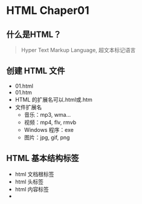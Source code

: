 # HTML Chaper01

## 什么是HTML？
> Hyper Text Markup Language, 超文本标记语言

## 创建 HTML 文件
- 01.html
- 01.htm
- HTML 的扩展名可以.html或.htm
- 文件扩展名
	+ 音乐：mp3, wma...
	+ 视频：mp4, flv, rmvb
	+ Windows 程序：exe
	+ 图片：jpg, gif, png

## HTML 基本结构标签
- <html> html 文档根标签
- <head> html 头标签
- <body> html 内容标签
- <title> html 文档标题标签

## 结构标签
- <h1> 标题标签
- <p> 段落标签
- <ol><li>  无序列表

## 内联标签
- <strong>

## 样式
<h1 style="color:red;font-size:30px;">标题的颜色是红色，字体大小是30像素</h1>

## 标签格式
- 双标签：<标签 属性="属性值" 属性="属性值" 属性="属性值"></标签>
- 但标签：<标签 属性="属性值" 属性="属性值" 属性="属性值">
## 声明编码方式
- <meta charset="utf-8">

## 目录结构
### 相对路径
- ./ : 当前目录
- ../: 父目录

## 样式
<tag style="width:100px; height: 80px; border: 10px solid green; padding: 10px">
- width: 宽度
- height: 高度
- border: 边框
- solid: 实线
- padding: 内边距
